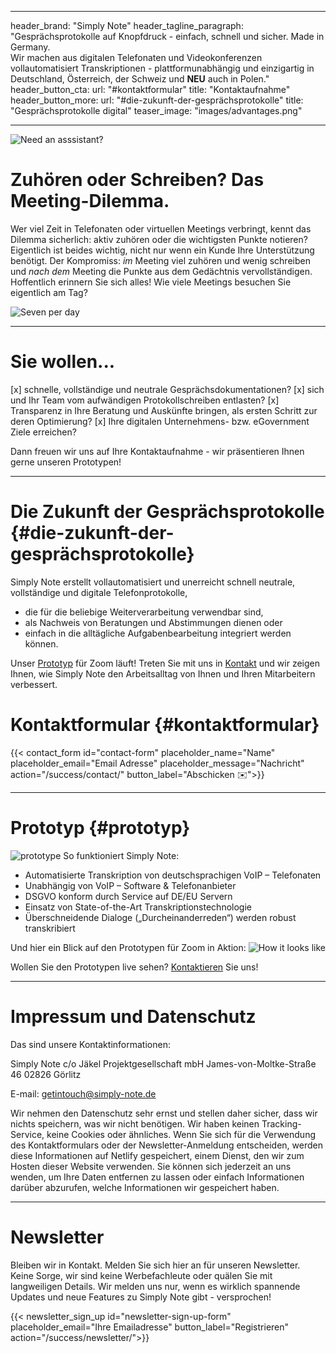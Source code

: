 
---
header_brand: "Simply Note"
header_tagline_paragraph: "Gesprächsprotokolle auf Knopfdruck - einfach, schnell und sicher. Made in Germany. <br> Wir machen aus digitalen Telefonaten und Videokonferenzen vollautomatisiert Transkriptionen - plattformunabhängig und einzigartig in Deutschland, Österreich, der Schweiz und **NEU** auch in Polen."
header_button_cta:
  url: "#kontaktformular"
  title: "Kontaktaufnahme"
header_button_more:
  url: "#die-zukunft-der-gesprächsprotokolle"
  title: "Gesprächsprotokolle digital"
  teaser_image: "images/advantages.png"
  
---

![Need an asssistant?](images/needanassistant.png)

# Zuhören oder Schreiben? Das Meeting-Dilemma.
Wer viel Zeit in Telefonaten oder virtuellen Meetings verbringt, kennt das Dilemma sicherlich: aktiv zuhören oder die wichtigsten Punkte notieren? Eigentlich ist beides wichtig, nicht nur wenn ein Kunde Ihre Unterstützung benötigt. Der Kompromiss: *im* Meeting viel zuhören und wenig schreiben und *nach dem* Meeting die Punkte aus dem Gedächtnis vervollständigen. Hoffentlich erinnern Sie sich alles! Wie viele Meetings besuchen Sie eigentlich am Tag?

![Seven per day](images/sevenperday.png)

---

# Sie wollen...
[x] schnelle, vollständige und neutrale Gesprächsdokumentationen?
[x] sich und Ihr Team vom aufwändigen Protokollschreiben entlasten? 
[x] Transparenz in Ihre Beratung und Auskünfte bringen, als ersten Schritt zur deren Optimierung?
[x] Ihre digitalen Unternehmens- bzw. eGovernment Ziele erreichen?

Dann freuen wir uns auf Ihre Kontaktaufnahme - wir präsentieren Ihnen gerne unseren Prototypen!

---

# Die Zukunft der Gesprächsprotokolle  {#die-zukunft-der-gesprächsprotokolle}

Simply Note erstellt vollautomatisiert und unerreicht schnell neutrale, vollständige und digitale Telefonprotokolle,
- die für die beliebige Weiterverarbeitung verwendbar sind, 
- als Nachweis von Beratungen und Abstimmungen dienen oder 
- einfach in die alltägliche Aufgabenbearbeitung integriert werden können. 


Unser [Prototyp](#prototyp) für Zoom läuft! 
Treten Sie mit uns in [Kontakt](#contact-form) und wir zeigen Ihnen, wie Simply Note den Arbeitsalltag von Ihnen und Ihren Mitarbeitern verbessert.



# Kontaktformular {#kontaktformular}
{{< contact_form id="contact-form" placeholder_name="Name" placeholder_email="Email Adresse" placeholder_message="Nachricht" action="/success/contact/" button_label="Abschicken ✉️">}}

---

# Prototyp {#prototyp}
![prototype](images/howitworks.png)
So funktioniert Simply Note:
- Automatisierte Transkription von deutschsprachigen VoIP – Telefonaten
- Unabhängig von VoIP – Software & Telefonanbieter
- DSGVO konform durch Service auf DE/EU Servern
- Einsatz von State-of-the-Art Transkriptionstechnologie 
- Überschneidende Dialoge („Durcheinanderreden“) werden robust transkribiert 

Und hier ein Blick auf den Prototypen für Zoom in Aktion:
![How it looks like](images/prototype.png)

Wollen Sie den Prototypen live sehen? [Kontaktieren](#contact-form) Sie uns!

---

# Impressum und Datenschutz

Das sind unsere Kontaktinformationen:

Simply Note
c/o Jäkel Projektgesellschaft mbH
James-von-Moltke-Straße 46
02826 Görlitz


E-mail: getintouch@simply-note.de


Wir nehmen den Datenschutz sehr ernst und stellen daher sicher, dass wir nichts speichern, was wir nicht benötigen. Wir haben keinen Tracking-Service, keine Cookies oder ähnliches. Wenn Sie sich für die Verwendung des Kontaktformulars oder der Newsletter-Anmeldung entscheiden, werden diese Informationen auf Netlify gespeichert, einem Dienst, den wir zum Hosten dieser Website verwenden. Sie können sich jederzeit an uns wenden, um Ihre Daten entfernen zu lassen oder einfach Informationen darüber abzurufen, welche Informationen wir gespeichert haben.

---

# Newsletter

Bleiben wir in Kontakt. Melden Sie sich hier an für unseren Newsletter. Keine Sorge, wir sind keine Werbefachleute oder quälen Sie mit langweiligen Details. Wir melden uns nur, wenn es wirklich spannende Updates und neue Features zu Simply Note gibt - versprochen!

{{< newsletter_sign_up id="newsletter-sign-up-form" placeholder_email="Ihre Emailadresse" button_label="Registrieren" action="/success/newsletter/">}}
